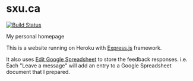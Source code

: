 # sxu.ca
[![Build Status](https://travis-ci.org/stevenwenxu/sxu.ca.svg?branch=master)](https://travis-ci.org/stevenwenxu/sxu.ca)

My personal homepage

This is a website running on Heroku with [Express.js](http://expressjs.com/) framework.

It also uses [Edit Google Spreadsheet](https://github.com/jpillora/node-edit-google-spreadsheet) to store the feedback responses. i.e. Each "Leave a message" will add an entry to a Google Spreadsheet document that I prepared.
